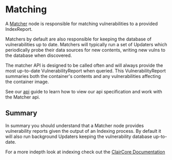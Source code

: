 # Matching

A [Matcher](../reference/matcher.md) node is responsible for matching vulnerabilities to a provided IndexReport. 

Matchers by default are also responsible for keeping the database of vulnerabilities up to date. Matchers will typically run a set of Updaters which periodically probe their data sources for new contents, writing new vulns to the database when discovered.

The matcher API is designed to be called often and will always provide the most up-to-date VulnerabilityReport when queried. This VulnerabilityReport summaries both the container's contents and any vulnerabilities affecting the container image.

See our [api](../howto/api.md) guide to learn how to view our api specification and work with the Matcher api.

## Summary

In summary you should understand that a Matcher node provides vulnerability reports given the output of an Indexing process. By default it will also run background Updaters keeping the vulnerability database up-to-date.

For a more indepth look at indexing check out the [ClairCore Documentation](https://quay.github.io/claircore/)
